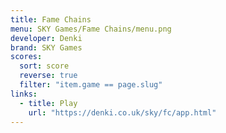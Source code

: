 ```yaml
---
title: Fame Chains
menu: SKY Games/Fame Chains/menu.png
developer: Denki
brand: SKY Games
scores:
  sort: score
  reverse: true
  filter: "item.game == page.slug"
links:
  - title: Play
    url: "https://denki.co.uk/sky/fc/app.html"
---
```


